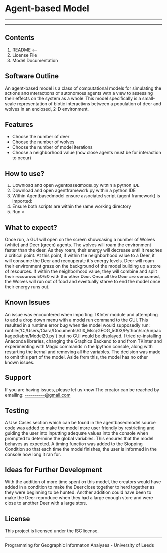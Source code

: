 # Agent-based Model
-------------------
-------------------
Contents
------------------
1) README <--
2) License File
3) Model Documentation

Software Outline
--------------------
An agent-based model is a class of computational models for simulating the actions and interactions of autonomous agents with a view to assessing their effects on the system as a whole. This model specifically is a small-scale representation of biotic interactions between a population of deer and wolves in an enclosed, 2-D environment.

Features
--------------------
- Choose the number of deer
- Choose the number of wolves
- Choose the number of model iterations
- Choose a neighborhood value (how close agents must be for interaction to occur)

How to use?
--------------------
1) Download and open Agentbasedmodel.py within a python IDE
2) Download and open agentframework.py within a python IDE
3) Within Agentbasedmodel ensure associated script (agent framework) is imported:
4) Ensure both scripts are within the same working directory
5) Run >

What to expect?
---------------------
Once run, a GUI will open on the screen showcasing a number of Wolves (white) and Deer (green) agents. The wolves will roam the environment faster than the deer. As they roam, their energy will decrease until it reaches a critical point. At this point, if within the neighborhood value to a Deer, it will consume the Deer and recouperate it's energy levels. Deer will roam their environment graze on the background of the model building up a store of resources. If within the neighborhood value, they will combine and split their resources 50/50 with the other Deer. Once all the Deer are consumed, the Wolves will run out of food and eventually starve to end the model once their energy runs out.

Known Issues
---------------------
An issue was encountered when importing TKInter module and attempting to add a drop down menu with a model run command to the GUI. This resulted in a runtime error bug when the model would supposedly run:
runfile('C:/Users/Ciara/Documents/GIS_Msc/GEOG_5003/Python/src/unpackaged/abm/Model20.py')
but no GUI would be displayed. I tried re-installing Anaconda libraries, changing the Graphics Backend to and from TKinter and experimenting with Magic commands in the Ipython console, along with restarting the kernal and removing all the variables. The decision was made to omit this part of the model. Aside from this, the model has no other known issues.

Support
---------------------
If you are having issues, please let us know
The creator can be reached by emailing: ----------@gmail.com

Testing
---------------------
A Use Cases section which can be found in the agentbasedmodel source code was added to make the model more user friendly by restricting and guiding the user into inputting adequate values into the console when prompted to determine the global variables. This ensures that the model behaves as expected. A timing function was added to the Stopping Condition so that each time the model finishes, the user is informed in the console how long it ran for.

Ideas for Further Development
-----------------------------
With the addition of more time spent on this model, the creators would have added in a condition to make the Deer close together to herd together as they were beginning to be hunted. Another addition could have been to make the Deer reproduce when they had a large enough store and were close to another Deer with a large store.

License
---------------------
This project is licensed under the ISC license.

---------------------------------------------------------------------
Programming for Geographic Information Analyses - University of Leeds
